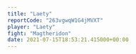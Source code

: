 ```yaml
---
title: "Laety"
reportCode: "263vgwqW1G4jMVXT"
player: "Laety"
fight: "Magtheridon"
date: 2021-07-15T18:53:21.415000+00:00
---
```

